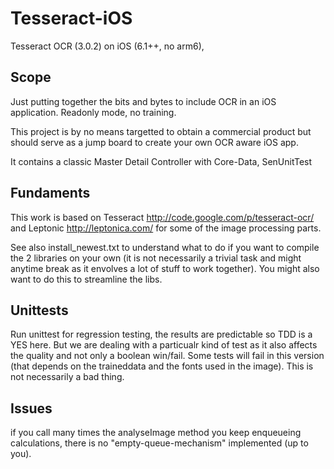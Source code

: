 
Tesseract-iOS
=============

Tesseract OCR (3.0.2) on iOS (6.1++, no arm6),

Scope
-----

Just putting together the bits and bytes to include OCR in an iOS application.
Readonly mode, no training.

This project is by no means targetted to obtain a commercial product but should
serve as a jump board to create your own OCR aware iOS app.

It contains a classic Master Detail Controller with Core-Data, SenUnitTest


Fundaments
----------

This work is based on Tesseract http://code.google.com/p/tesseract-ocr/ and 
Leptonic http://leptonica.com/ for some of the image processing parts.

See also install_newest.txt to understand what to do if you want to compile the 2 libraries on your own (it is not necessarily a trivial task and might anytime break as it envolves a lot of stuff to work together).
You might also want to do this to streamline the libs.

Unittests
---------

Run unittest for regression testing, the results are predictable so TDD is a YES here. But we are dealing with a particualr kind of test as it also affects the quality and not only a boolean win/fail.
Some tests will fail in this version (that depends on the traineddata and the fonts used in the image).
This is not necessarily a bad thing.

Issues
------

if you call many times the analyseImage method you keep enqueueing calculations, there is no "empty-queue-mechanism" implemented (up to you).


